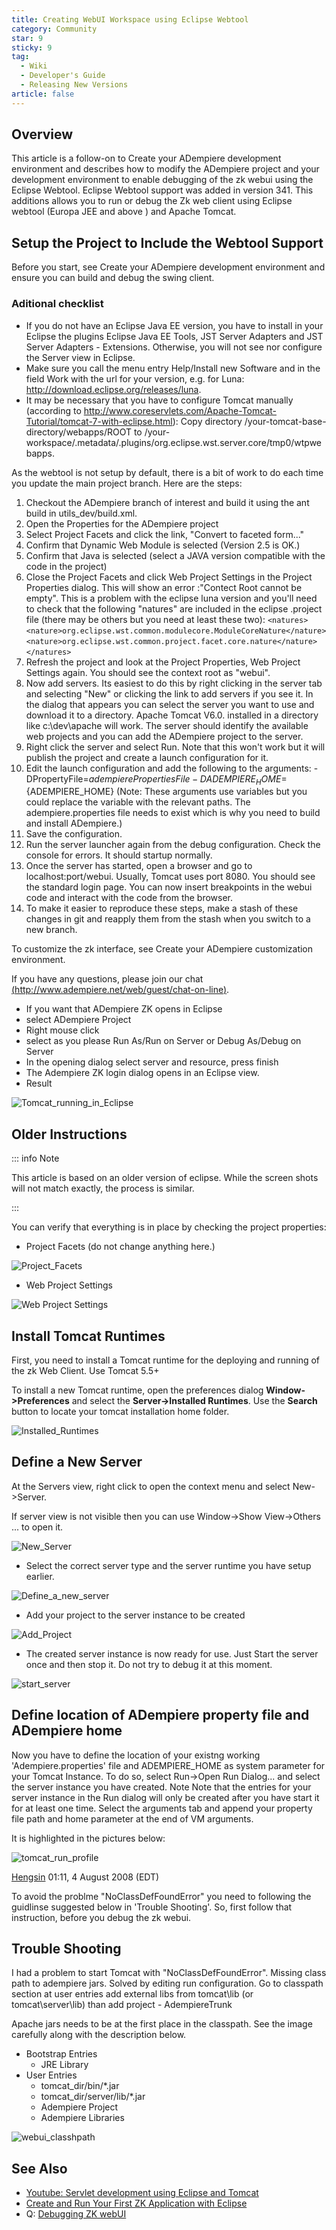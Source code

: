 ```yaml
---
title: Creating WebUI Workspace using Eclipse Webtool
category: Community
star: 9
sticky: 9
tag:
  - Wiki
  - Developer's Guide
  - Releasing New Versions
article: false
---
```


## Overview

This article is a follow-on to Create your ADempiere development environment and describes how to modify the ADempiere project and your development environment to enable debugging of the zk webui using the Eclipse Webtool. Eclipse Webtool support was added in version 341. This additions allows you to run or debug the Zk web client using Eclipse webtool (Europa JEE and above ) and Apache Tomcat.

## Setup the Project to Include the Webtool Support

Before you start, see Create your ADempiere development environment and ensure you can build and debug the swing client.

### Aditional checklist

- If you do not have an Eclipse Java EE version, you have to install in your Eclipse the plugins Eclipse Java EE Tools, JST Server Adapters and JST Server Adapters - Extensions. Otherwise, you will not see nor configure the Server view in Eclipse.
- Make sure you call the menu entry Help/Install new Software and in the field Work with the url for your version, e.g. for Luna: <http://download.eclipse.org/releases/luna>.
- It may be necessary that you have to configure Tomcat manually (according to <http://www.coreservlets.com/Apache-Tomcat-Tutorial/tomcat-7-with-eclipse.html>): Copy directory /your-tomcat-base-directory/webapps/ROOT to /your-workspace/.metadata/.plugins/org.eclipse.wst.server.core/tmp0/wtpwebapps.

As the webtool is not setup by default, there is a bit of work to do each time you update the main project branch. Here are the steps:

1. Checkout the ADempiere branch of interest and build it using the ant build in utils_dev/build.xml.
2. Open the Properties for the ADempiere project
3. Select Project Facets and click the link, "Convert to faceted form..."
4. Confirm that Dynamic Web Module is selected (Version 2.5 is OK.)
5. Confirm that Java is selected (select a JAVA version compatible with the code in the project)
6. Close the Project Facets and click Web Project Settings in the Project Properties dialog. This will show an error :"Contect Root cannot be empty". This is a problem with the eclipse luna version and you'll need to
check that the following "natures" are included in the eclipse .project file (there may be others but you need at least these two):
`<natures>`
`<nature>org.eclipse.wst.common.modulecore.ModuleCoreNature</nature>`
`<nature>org.eclipse.wst.common.project.facet.core.nature</nature>`
`</natures>`
7. Refresh the project and look at the Project Properties, Web Project Settings again. You should see the context root as "webui".
8. Now add servers. Its easiest to do this by right clicking in the server tab and selecting "New" or clicking the link to add servers if you see it. In the dialog that appears you can select the server you want to use and
download it to a directory. Apache Tomcat V6.0. installed in a directory like c:\dev\apache will work. The server should identify the available web projects and you can add the ADempiere project to the server.
9. Right click the server and select Run. Note that this won't work but it will publish the project and create a launch configuration for it.
10. Edit the launch configuration and add the following to the arguments:
-DPropertyFile=${adempierePropertiesFile}
-DADEMPIERE_HOME=${ADEMPIERE_HOME}
(Note: These arguments use variables but you could replace the variable with the relevant paths. The adempiere.properties file needs to exist which is why you need to build and install ADempiere.)
11. Save the configuration.
12. Run the server launcher again from the debug configuration. Check the console for errors. It should startup normally.
13. Once the server has started, open a browser and go to localhost:port/webui. Usually, Tomcat uses port 8080. You should see the standard login page. You can now insert breakpoints in the webui code and interact
with the code from the browser.
14. To make it easier to reproduce these steps, make a stash of these changes in git and reapply them from the stash when you switch to a new branch.

To customize the zk interface, see Create your ADempiere customization environment.

If you have any questions, please join our chat [(http://www.adempiere.net/web/guest/chat-on-line)](http://www.adempiere.net/web/guest/chat-on-line).

- If you want that ADempiere ZK opens in Eclipse
- select ADempiere Project
- Right mouse click
- select as you please Run As/Run on Server or Debug As/Debug on Server
- In the opening dialog select server and resource, press finish
- The Adempiere ZK login dialog opens in an Eclipse view.
- Result

![Tomcat_running_in_Eclipse](/assets/img/community/developers-guide/Tomcat_running_in_Eclipse.png)

## Older Instructions

::: info Note

This article is based on an older version of eclipse. While the screen shots will not match exactly, the process is similar.

:::

You can verify that everything is in place by checking the project properties:

- Project Facets (do not change anything here.)

![Project_Facets](/assets/img/community/developers-guide/Project_Facets.jpg)

- Web Project Settings

![Web Project Settings](/assets/img/community/developers-guide/Web_Project_Settings.jpg)

## Install Tomcat Runtimes

First, you need to install a Tomcat runtime for the deploying and running of the zk Web Client. Use Tomcat 5.5+

To install a new Tomcat runtime, open the preferences dialog **Window->Preferences** and select the **Server->Installed Runtimes**. Use the **Search** button to locate your tomcat installation home folder.

![Installed_Runtimes](/assets/img/community/developers-guide/Installed_Runtimes.jpg)

## Define a New Server

At the Servers view, right click to open the context menu and select New->Server.

If server view is not visible then you can use Window→Show View→Others ... to open it.

![New_Server](/assets/img/community/developers-guide/New_Server.jpg)

- Select the correct server type and the server runtime you have setup earlier.

![Define_a_new_server](/assets/img/community/developers-guide/Define_a_New_Server.jpg)

- Add your project to the server instance to be created

![Add_Project](/assets/img/community/developers-guide/Add_Project.jpg)

- The created server instance is now ready for use. Just Start the server once and then stop it. Do not try to debug it at this moment.

![start_server](/assets/img/community/developers-guide/Start_Server.jpg)

## Define location of ADempiere property file and ADempiere home

Now you have to define the location of your existng working 'Adempiere.properties' file and ADEMPIERE_HOME as system parameter for your Tomcat Instance. To do so, select Run->Open Run Dialog... and select the server instance you have created. Note Note that the entries for your server instance in the Run dialog will only be created after you have start it for at least one time. Select the arguments tab and append your property file path and home parameter at the end of VM arguments.

It is highlighted in the pictures below:

![tomcat_run_profile](/assets/img/community/developers-guide/Tomcat_Run_Profile.jpg)

[Hengsin](https://wiki.adempiere.net/User:Hengsin) 01:11, 4 August 2008 (EDT)

To avoid the problme "NoClassDefFoundError" you need to following the guidlinse suggested below in 'Trouble Shooting'. So, first follow that instruction, before you debug the zk webui.

## Trouble Shooting

I had a problem to start Tomcat with "NoClassDefFoundError". Missing class path to adempiere jars. Solved by editing run configuration. Go to classpath section at user entries add external libs from tomcat\lib (or tomcat\server\lib) than add project - AdempiereTrunk

Apache jars needs to be at the first place in the classpath. See the image carefully along with the description below.

- Bootstrap Entries
  - JRE Library
- User Entries
  - tomcat_dir/bin/*.jar
  - tomcat_dir/server/lib/*.jar
  - Adempiere Project
  - Adempiere Libraries

![webui_classhpath](/assets/img/community/developers-guide/WebUI_Classpath.png)

## See Also

- [Youtube: Servlet development using Eclipse and Tomcat](http://www.youtube.com/watch?v=EOkN5IPoJVs)
- [Create and Run Your First ZK Application with Eclipse](http://books.zkoss.org/wiki/ZK_Installation_Guide/Quick_Start/Create_and_Run_Your_First_ZK_Application_with_Eclipse_and_ZK_Studio)
- Q: [Debugging ZK webUI](http://sourceforge.net/projects/adempiere/forums/forum/610548/topic/4852616)
